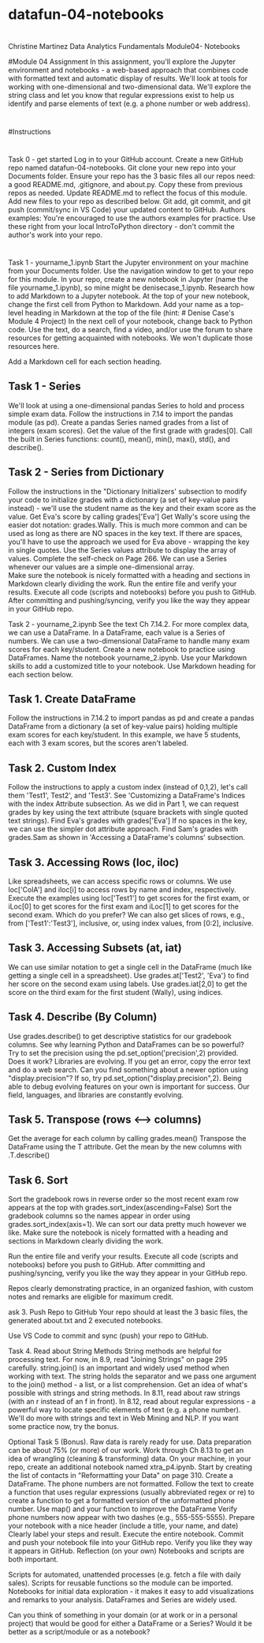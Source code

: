 # datafun-04-notebooks
#
#
Christine Martinez
Data Analytics Fundamentals
Module04- Notebooks

#Module 04 Assignment
In this assignment, you'll explore the Jupyter environment and notebooks - a web-based approach that combines code with formatted text and automatic display of results.  We'll look at tools for working with one-dimensional and two-dimensional data.  We'll explore the string class and let you know that regular expressions exist to help us identify and parse elements of text (e.g. a phone number or web address). 
#
#Instructions
#
Task 0 - get started
Log in to your GitHub account. 
Create a new GitHub repo named datafun-04-notebooks.
Git clone your new repo into your Documents folder. 
Ensure your repo has the 3 basic files all our repos need:
a good README.md,
.gitignore, and
about.py. 
Copy these from previous repos as needed.
Update README.md to reflect the focus of this module. 
Add new files to your repo as described below.
Git add, git commit, and git push (commit/sync in VS Code) your updated content to GitHub.
Authors examples: You're encouraged to use the authors examples for practice. Use these right from your local IntroToPython directory - don't commit the author's work into your repo. 
#
Task 1 - yourname_1.ipynb
Start the Jupyter environment on your machine from your Documents folder.
Use the navigation window to get to your repo for this module. 
In your repo, create a new notebook in Jupyter (name the file yourname_1.ipynb), so mine might be denisecase_1.ipynb.
Research how to add Markdown to a Jupyter notebook.
At the top of your new notebook, change the first cell from Python to Markdown.
Add your name as a top-level heading in Markdown at the top of the file (hint: # Denise Case's Module 4 Project)
In the next cell of your notebook, change back to Python code. 
Use the text, do a search, find a video, and/or use the forum to share resources for getting acquainted with notebooks. We won't duplicate those resources here. 

Add a Markdown cell for each section heading.

## Task 1 - Series 
We'll look at using a one-dimensional pandas Series to hold and process simple exam data.
Follow the instructions in 7.14 to import the pandas module (as pd).
Create a pandas Series named grades from a list of integers (exam scores).
Get the value of the first grade with grades[0].
Call the built in Series functions: count(), mean(), min(), max(), std(), and describe().
 

## Task 2 - Series from Dictionary
Follow the instructions in the "Dictionary Initializers' subsection to modify your code to initialize grades with a dictionary (a set of key-value pairs instead) - we'll use the student name as the key  and their exam score as the value. 
Get Eva's score by calling grades['Eva']
Get Wally's score using the easier dot notation: grades.Wally.  This is much more common and can be used as long as there are NO spaces in the key text.  If there are spaces, you'll have to use the approach we used for Eva above - wrapping the key in single quotes. 
Use the Series values attribute to display the array of values. 
Complete the self-check on Page 266. 
We can use a Series whenever our values are a simple one-dimensional array.  
Make sure the notebook is nicely formatted with a heading and sections in Markdown clearly dividing the work. 
Run the entire file and verify your results. Execute all code (scripts and notebooks) before you push to GitHub. After committing and pushing/syncing, verify you like the way they appear in your GitHub repo. 

Task 2 - yourname_2.ipynb
See the text Ch 7.14.2.
For more complex data, we can use a DataFrame. In a DataFrame, each value is a Series of numbers.
We can use a two-dimensional DataFrame to handle many  exam scores for each key/student.
Create a new notebook to practice using DataFrames.
Name the notebook yourname_2.ipynb.
Use your Markdown skills to add a customized title to your notebook. 
Use Markdown heading for each section below.
## Task 1. Create DataFrame

Follow the instructions in 7.14.2 to import pandas as pd and create a pandas DataFrame from a dictionary (a set of key-value pairs) holding multiple exam scores for each key/student. In this example, we have 5 students, each with 3 exam scores, but the scores aren't labeled.  
## Task 2. Custom Index

Follow the instructions to apply a custom index (instead of 0,1,2), let's call them 'Test1', Test2', and 'Test3'. See 'Customizing a DataFrame's Indices with the index Attribute subsection. 
As we did in Part 1, we can request grades by key using the text attribute (square brackets with single quoted text strings). Find Eva's grades with grades['Eva'] 
If no spaces in the key, we can use the simpler dot attribute approach. Find Sam's grades with grades.Sam as shown in 'Accessing a DataFrame's columns' subsection. 
## Task 3. Accessing Rows (loc, iloc)

Like spreadsheets, we can access specific rows or columns.
We use loc['ColA'] and iloc[i]  to access rows by name and index, respectively.
Execute the examples using loc['Test1'] to get scores for the first exam, or iLoc[0] to get scores for the first exam and iLoc[1] to get scores for the second exam. Which do you prefer? 
We can also get slices of rows, e.g., from ['Test1':'Test3'], inclusive, or, using index values, from [0:2], inclusive.
## Task 3. Accessing Subsets (at, iat)

We can use similar notation to get a single cell in the DataFrame (much like getting a single cell in a spreadsheet). 
Use grades.at['Test2', 'Eva'} to find her score on the second exam using labels.
Use grades.iat[2,0] to get the score on the third exam for the first student (Wally), using indices. 
## Task 4. Describe (By Column)

Use grades.describe() to get descriptive statistics for our gradebook columns.
See why learning Python and DataFrames can be so powerful?  
Try to set the precision using the pd.set_option('precision',2) provided.
Does it work? Libraries are evolving. If you get an error, copy the error text and do a web search.
Can you find something about a newer option using "display.precision"?
If so, try pd.set_option("display.precision",2).
Being able to debug evolving features on your own is important for success.
Our field, languages, and libraries are constantly evolving. 
## Task 5. Transpose (rows <--> columns)

Get the average for each column by calling grades.mean()
Transpose the DataFrame using the T attribute.
Get the mean by the new columns with .T.describe()
## Task 6. Sort 

Sort the gradebook rows in reverse order so the most recent exam row appears at the top with grades.sort_index(ascending=False)
Sort the gradebook columns so the names appear in order using grades.sort_index(axis=1).
We can sort our data pretty much however we like. 
Make sure the notebook is nicely formatted with a heading and sections in Markdown clearly dividing the work. 

Run the entire file and verify your results. Execute all code (scripts and notebooks) before you push to GitHub. After committing and pushing/syncing, verify you like the way they appear in your GitHub repo. 

 

Repos clearly demonstrating practice, in an organized fashion, with custom notes and remarks are eligible for maximum credit. 

 ask 3. Push Repo to GitHub
Your repo should at least the 3 basic files, the generated about.txt and 2 executed notebooks.

Use VS Code to commit and sync (push) your repo to GitHub.

Task 4.  Read about String Methods
String methods are helpful for processing text.
For now, in 8.9, read "Joining Strings" on page 295 carefully.
string.join() is an important and widely used method when working with text. 
The string holds the separator and we pass one argument to the join() method - a list, or a list comprehension.
Get an idea of what's possible with strings and string methods. 
In 8.11, read about raw strings (with an r instead of an f in front).
In 8.12, read about regular expressions - a powerful way to locate specific elements of text (e.g. a phone number). 
We'll do more with strings and text in Web Mining and NLP.
If you want some practice now, try the bonus.
 

Optional Task 5 (Bonus).
Raw data is rarely ready for use.
Data preparation can be about 75% (or more) of our work.
Work through Ch 8.13 to get an idea of wrangling (cleaning & transforming) data.
On your machine, in your repo, create an additional notebook named xtra_p4.ipynb.
Start by creating the list of contacts in "Reformatting your Data" on page 310.
Create a DataFrame. 
The phone numbers are not formatted.
Follow the text to create a function that uses regular expressions (usually abbreviated regex or re) to create a function to get a formatted version of the unformatted phone number. 
Use map() and your function to improve the DataFrame 
Verify phone numbers now appear with two dashes (e.g., 555-555-5555). 
Prepare your notebook with a nice header (include a title, your name, and date)
Clearly label your steps and result. 
Execute the entire notebook.
Commit and push your notebook file into your GitHub repo.  Verify you like they way it appears in GitHub. 
Reflection (on your own)
Notebooks and scripts are both important.

Scripts for automated, unattended processes (e.g. fetch a file with daily sales).
Scripts for reusable functions so the module can be imported. 
Notebooks for initial data exploration - it makes it easy to add visualizations and remarks to your analysis. 
DataFrames and Series are widely used.

Can you think of something in your domain (or at work or in a personal project) that would be good for either a DataFrame or a Series?  Would it be better as a script/module or as a notebook? 


 

